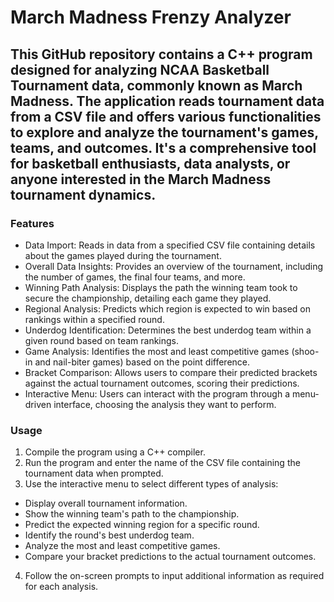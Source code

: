 # March Madness Frenzy Analyzer

## This GitHub repository contains a C++ program designed for analyzing NCAA Basketball Tournament data, commonly known as March Madness. The application reads tournament data from a CSV file and offers various functionalities to explore and analyze the tournament's games, teams, and outcomes. It's a comprehensive tool for basketball enthusiasts, data analysts, or anyone interested in the March Madness tournament dynamics.

### Features
* Data Import: Reads in data from a specified CSV file containing details about the games played during the tournament.
* Overall Data Insights: Provides an overview of the tournament, including the number of games, the final four teams, and more.
* Winning Path Analysis: Displays the path the winning team took to secure the championship, detailing each game they played.
* Regional Analysis: Predicts which region is expected to win based on rankings within a specified round.
* Underdog Identification: Determines the best underdog team within a given round based on team rankings.
* Game Analysis: Identifies the most and least competitive games (shoo-in and nail-biter games) based on the point difference.
* Bracket Comparison: Allows users to compare their predicted brackets against the actual tournament outcomes, scoring their predictions.
* Interactive Menu: Users can interact with the program through a menu-driven interface, choosing the analysis they want to perform.

### Usage
1. Compile the program using a C++ compiler.
2. Run the program and enter the name of the CSV file containing the tournament data when prompted.
3. Use the interactive menu to select different types of analysis:
* Display overall tournament information.
* Show the winning team's path to the championship.
* Predict the expected winning region for a specific round.
* Identify the round's best underdog team.
* Analyze the most and least competitive games.
* Compare your bracket predictions to the actual tournament outcomes.
4. Follow the on-screen prompts to input additional information as required for each analysis.
